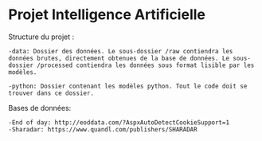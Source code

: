 # Projet Intelligence Artificielle

Structure du projet :

	-data: Dossier des données. Le sous-dossier /raw contiendra les données brutes, directement obtenues de la base de données. Le sous-dossier /processed contiendra les données sous format lisible par les modèles.
	
	-python: Dossier contenant les modèles python. Tout le code doit se trouver dans ce dossier.
	

Bases de données: 

	-End of day: http://eoddata.com/?AspxAutoDetectCookieSupport=1
	-Sharadar: https://www.quandl.com/publishers/SHARADAR


